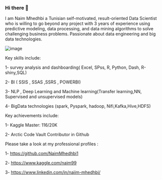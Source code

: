 ### Hi there 👋

<!--
**NaimMhedhbi1/NaimMhedhbi1** is a ✨ _special_ ✨ repository because its `README.md` (this file) appears on your GitHub profile.

Here are some ideas to get you started:

- 🔭 I’m currently working on ...
- 🌱 I’m currently learning ...
- 👯 I’m looking to collaborate on ...
- 🤔 I’m looking for help with ...
- 💬 Ask me about ...
- 📫 How to reach me: ...
- 😄 Pronouns: ...
- ⚡ Fun fact: ...
-->
I am Naim Mhedhbi a Tunisian self-motivated, result-oriented Data Scientist who is willing to go beyond any project with 3 years of experience using predictive modeling, data processing, and data mining algorithms to solve challenging business problems. Passionate about data engineering and big data technologies.

![image](https://user-images.githubusercontent.com/56754920/136449355-c3c16169-8f05-4ce6-a9e3-df2b5fdbd5d8.png)
<!-- wp:paragraph -->
<p><span class="has-inline-color has-luminous-vivid-orange-color">Key skills include:</span></p>
<!-- /wp:paragraph -->

<!-- wp:paragraph -->
<p>1- survey analysis and dashboarding( Excel, SPss, R, Python, Dash, R-shiny,SQL)</p>
<!-- /wp:paragraph -->
<!-- wp:paragraph -->
<p>2- BI ( SSIS , SSAS ,SSRS , POWERBI) </p>
<!-- /wp:paragraph -->
<!-- wp:paragraph -->
<p>3- NLP , Deep Learning and Machine learning(Transfer learning,NN, Supervised and unsupervised models)</p>
<!-- /wp:paragraph -->

<!-- wp:paragraph -->
<p>4- BigData technologies (spark, Pyspark, hadoop, Nifi,Kafka,Hive,HDFS)</p>
<!-- /wp:paragraph -->

<!-- wp:paragraph -->
<p>Key achievements include:</p>
<!-- /wp:paragraph -->

<!-- wp:paragraph -->
<p>1- Kaggle Master: 116/20K</p>
<!-- /wp:paragraph -->

<!-- wp:paragraph -->
<p>2- Arctic Code Vault Contributor in Github</p>
<!-- /wp:paragraph -->

<!-- wp:paragraph -->
<p><span class="has-inline-color has-luminous-vivid-orange-color">Please take a look at my professional profiles :</span></p>
<!-- /wp:paragraph -->

<!-- wp:paragraph -->
<p>1-&nbsp;<a href="https://naim-mhedhbi.webnode.com/about-us/#" target="_blank" rel="noreferrer noopener">https://github.com/NaimMhedhbi1</a></p>
<!-- /wp:paragraph -->

<!-- wp:paragraph -->
<p>2-&nbsp;<a href="https://naim-mhedhbi.webnode.com/about-us/#" target="_blank" rel="noreferrer noopener">https://www.kaggle.com/naim99</a></p>
<!-- /wp:paragraph -->

<!-- wp:paragraph -->
<p>3-&nbsp;<a href="https://naim-mhedhbi.webnode.com/about-us/#" target="_blank" rel="noreferrer noopener">https://www.linkedin.com/in/naiim-mhedhbi/</a></p>
<!-- /wp:paragraph -->


